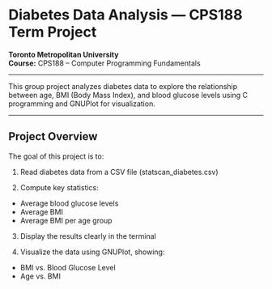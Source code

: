 # Diabetes Data Analysis — CPS188 Term Project

**Toronto Metropolitan University**  
**Course:** CPS188 – Computer Programming Fundamentals 

---

This group project analyzes diabetes data to explore the relationship between age, BMI (Body Mass Index), and blood glucose levels using C programming and GNUPlot for visualization.

--- 

## Project Overview
The goal of this project is to:

1. Read diabetes data from a CSV file (statscan_diabetes.csv)

2. Compute key statistics:
- Average blood glucose levels
- Average BMI
- Average BMI per age group

3. Display the results clearly in the terminal

4. Visualize the data using GNUPlot, showing:
- BMI vs. Blood Glucose Level
- Age vs. BMI
